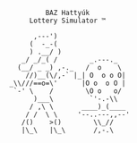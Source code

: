                                 BAZ Hattyúk
                            Lottery Simulator ™

                             ,---')
                            (  -_-(
                            ) .__/ )
                          _/ _/_( /        _.---._
                         (__/ _ _) ,-._   /  o    \
                           //)__(\/,-` |_| O  o o O|
                       _\\///==o=\'      |O o  o O |
                        `-' \    /        \O o   o/
                             )___\         `'-.-\\
                            / ,\ \       ____)_(____
                           / /  \ \     '--..---,,--'
                          /()    >()        \\_//   
                          |\_\   |\_\       /,-.\
                                                
